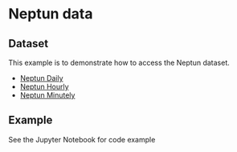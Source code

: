 # Neptun data

## Dataset
This example is to demonstrate how to access the Neptun dataset.

- [Neptun Daily](https://dataplatform.energinet.dk/detail/5466d7cc-77cb-4cd1-1155-08d925bcbaf2)
- [Neptun Hourly](https://dataplatform.energinet.dk/detail/0d80b6fc-fcfb-4848-1153-08d925bcbaf2)
- [Neptun Minutely](https://dataplatform.energinet.dk/detail/49408b8e-54fd-4d78-115d-08d925bcbaf2)

## Example
See the Jupyter Notebook for code example

